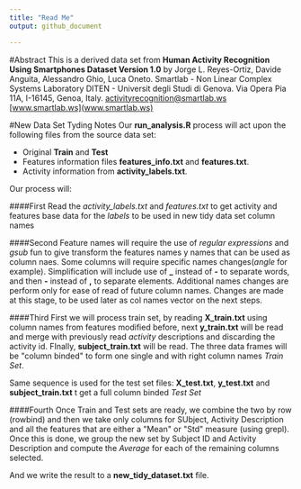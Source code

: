 ```yaml
---
title: "Read Me"
output: github_document

---
```



#Abstract
This is a derived data set from **Human Activity Recognition Using Smartphones Dataset Version 1.0** by
Jorge L. Reyes-Ortiz, Davide Anguita, Alessandro Ghio, Luca Oneto.
Smartlab - Non Linear Complex Systems Laboratory
DITEN - Universit degli Studi di Genova.
Via Opera Pia 11A, I-16145, Genoa, Italy.
activityrecognition@smartlab.ws 
[www.smartlab.ws](www.smartlab.ws)

#New Data Set Tyding Notes
Our **run_analysis.R** process will act upon the following files from the source data set:

* Original **Train** and **Test**
* Features information files  **features\_info.txt** and **features.txt**.
* Activity information from  **activity\_labels.txt**.

Our process will:

####First
Read the *activity_labels.txt* and *features.txt* to get activity and features base data for the *labels* to be used in new tidy data set column names

####Second
Feature names will require the use of *regular expressions* and *gsub* fun to give transform the features names y names that can be used as column naes. Some columns will require specific names changes(*angle* for example). Simplification will include use of **\_** instead of **\-** to separate words, and then **\-** instead of **\,** to separate elements. Additional names changes are perform only for ease of read of future column names. Changes are made at this stage, to be used later as col names vector on the next steps.

####Third
First we will process train set, by reading **X_train.txt** using column names from features modified before, next **y_train.txt** will be read and merge with previously read *activity* descriptions and discarding the activity id. FInally, **subject_train.txt** will be read.
The three data frames will be "column binded" to form one single and with right column names *Train Set*.

Same sequence is used for the test set files: **X_test.txt**, **y_test.txt** and **subject_train.txt** t get a full column binded *Test Set* 

####Fourth
Once Train and Test sets are ready, we combine the two by row (rowbind) and then we take only columns for SUbject, Activity Description and all the features that are either a "Mean" or "Std" measure (using grepl).
Once this is done, we group the new set by Subject ID and Activity Description and compute the *Average* for each of the remaining columns selected.

And we write the result to a  **new_tidy_dataset.txt** file.
